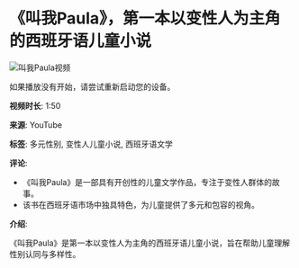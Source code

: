 # 《叫我Paula》，第一本以变性人为主角的西班牙语儿童小说

![叫我Paula视频](https://www.youtube.com/watch?v=XXXXXX)

如果播放没有开始，请尝试重新启动您的设备。

**视频时长**: 1:50

**来源**: YouTube

**标签**: 多元性别, 变性人儿童小说, 西班牙语文学

**评论**: 

- 《叫我Paula》是一部具有开创性的儿童文学作品，专注于变性人群体的故事。
- 该书在西班牙语市场中独具特色，为儿童提供了多元和包容的视角。 

**介绍**:

《叫我Paula》是第一本以变性人为主角的西班牙语儿童小说，旨在帮助儿童理解性别认同与多样性。